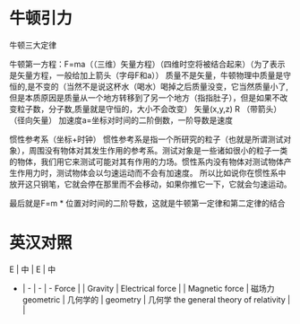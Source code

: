 # 牛顿引力
牛顿三大定律

牛顿第一方程：F=ma（（三维）矢量方程）（四维时空将被结合起来）（为了表示是矢量方程，一般给加上箭头（字母F和a））
质量不是矢量，牛顿物理中质量是守恒的,是不变的（当然不是说这杯水（喝水）喝掉之后质量没变，它当然质量小了,但是本质原因是质量从一个地方转移到了另一个地方（指指肚子），但是如果不改变粒子数，分子数,质量就是守恒的，大小不会改变）
矢量(x,y,z) R （带箭头）（径向矢量）
加速度a=坐标对时间的二阶倒数，一阶导数是速度

惯性参考系（坐标+时钟）
惯性参考系是指一个所研究的粒子（也就是所谓测试对象），周围没有物体对其发生作用的参考系。测试对象是一些诸如很小的粒子一类的物体，我们用它来测试可能对其有作用的力场。惯性系内没有物体对测试物体产生作用力时，测试物体会以匀速运动而不会有加速度。
所以比如说你在惯性系中放开这只钢笔，它就会停在那里而不会移动，如果你推它一下，它就会匀速运动。

最后就是F=m * 位置对时间的二阶导数，这就是牛顿第一定律和第二定律的结合

# 英汉对照
E | 中 | E | 中
- | - | - | -
Force | | Gravity | 
Electrical force | | Magnetic force | 磁场力
geometric | 几何学的 | geometry | 几何学
the general theory of relativity | |